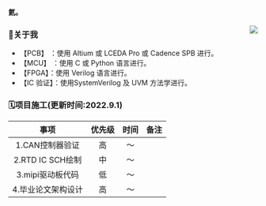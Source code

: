 #### 氦。
<img src="https://github-readme-stats.vercel.app/api?username=simonire&show_icons=true&count_private=true&hide_rank=true&include_all_commits=true" align="right">

### 👋关于我 

+ 【PCB】 ：使用 Altium 或 LCEDA Pro 或 Cadence SPB 进行。
+ 【MCU】 ：使用 C 或 Python 语言进行。
+ 【FPGA】：使用 Verilog 语言进行。
+ 【IC 验证】：使用SystemVerilog 及 UVM 方法学进行。

### 🗓项目施工(更新时间:2022.9.1)
|事项|优先级|时间|备注|
|:----:|:----:|:----:|:----:|
|1.CAN控制器验证|高|～||
|2.RTD IC SCH绘制|中|～||
|3.mipi驱动板代码|低|～||
|4.毕业论文架构设计|高|～||
